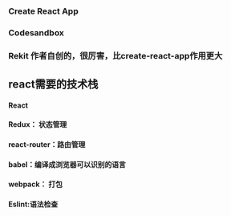 <!--
 * @Description: react脚手架
 * @Author: xiao.zhang
 * @Date: 2020-09-02 17:34:03
 * @LastEditors: xiao.zhang
 * @LastEditTime: 2020-09-02 18:03:11
-->
### Create React App 
### Codesandbox
### Rekit 作者自创的，很厉害，比create-react-app作用更大
## react需要的技术栈
#### React 
#### Redux： 状态管理 
#### react-router：路由管理 
#### babel：编译成浏览器可以识别的语言 
#### webpack： 打包
#### Eslint:语法检查